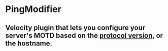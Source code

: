 # PingModifier

## Velocity plugin that lets you configure your server's MOTD based on the [protocol version](https://wiki.vg/Protocol_version_numbers), or the hostname.

